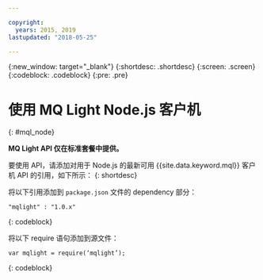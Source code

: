 ```yaml
---

copyright:
  years: 2015, 2019
lastupdated: "2018-05-25"

---
```


{:new_window: target="_blank"}
{:shortdesc: .shortdesc}
{:screen: .screen}
{:codeblock: .codeblock}
{:pre: .pre}

<!-- 12/11/18: info moved to eventstreams099.md, moved because of doc app changes -->
# 使用 MQ Light Node.js 客户机 
{: #mql_node}

**MQ Light API 仅在标准套餐中提供。**
<br/>

要使用 API，请添加对用于 Node.js 的最新可用 {{site.data.keyword.mql}} 客户机 API 的引用，如下所示：
{: shortdesc}

将以下引用添加到 <code>package.json</code> 文件的 dependency 部分：

<pre class="pre"><code>"mqlight" : "1.0.x"</code></pre>
{: codeblock}

将以下 require 语句添加到源文件：

<pre class="pre"><code>var mqlight = require(‘mqlight’);</code></pre>
{: codeblock}

<!-- Comment from Andrew
Instructions for getting started, with links for more info
Simple send source and receive source in-line

-->


